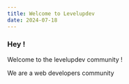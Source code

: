 ```yaml
---
title: Welcome to Levelupdev
date: 2024-07-18
---
```


### Hey !

Welcome to the levelupdev community !

We are a web developers community